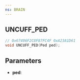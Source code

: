 ```yaml
---
ns: BRAIN
---
```

## UNCUFF_PED

```c
// 0x67406F2C8F87FC4F 0xA23A1D61
void UNCUFF_PED(Ped ped);
```


## Parameters
* **ped**: 

